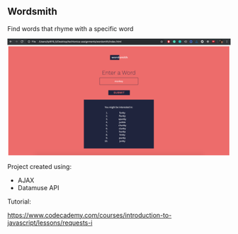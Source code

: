## Wordsmith

Find words that rhyme with a specific word

![wordsmith](wordsmith.png)

Project created using:
- AJAX
- Datamuse API

Tutorial:

https://www.codecademy.com/courses/introduction-to-javascript/lessons/requests-i